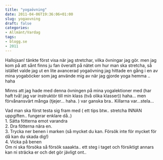 ```yaml
---
title: "yogaövning"
date: 2011-04-06T19:36:06+01:00
slug: yogaovning
draft: false
categories:
- Allmänt/Vardag
tags:
- blogg.se
- 2011
---
```

Hallojsan! tänkte först visa när jag stretchar, vilka övningar jag gör. men jag kom på att sånt finns ju fan överallt på nätet om hur man ska stretcha, så istället valde jag ut en lite avancerad yogaövning jag hittade en gång i en av mina yogaböcker som jag använde mig av när jag gjorde yoga hemma .. haha  
  
  
Minns att jag hade med denna övningen på mina yogalektioner med (har haft två! jag var instruktör till min klass (två olika klasser)) haha... men förvånansvärt många (tjejer... haha. ) var ganska bra.. Killarna var...stela...  
  
  
Vad man ska först testa sig fram med ( ett tips btw.. stretcha INNAN uppgiften.. fungerar enklare då..)  
1\. Sätta fötterna emot varandra  
2\. Dra fötterna nära en.  
3\. Trycka ner benen i marken (så mycket du kan. Försök inte för mycket för då kan du skada dig!)  
4\. Vicka på benen  
Om ni ska försöka så försök saaakta.. ett steg i taget och försiktigt annars kan ni sträcka er och det gör jävligt ont..